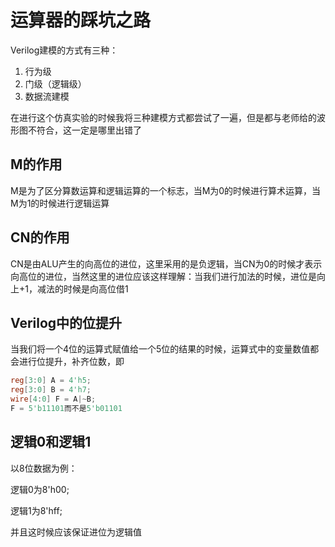 # 运算器的踩坑之路

Verilog建模的方式有三种：

1. 行为级
2. 门级（逻辑级）
3. 数据流建模

在进行这个仿真实验的时候我将三种建模方式都尝试了一遍，但是都与老师给的波形图不符合，这一定是哪里出错了

## M的作用

M是为了区分算数运算和逻辑运算的一个标志，当M为0的时候进行算术运算，当M为1的时候进行逻辑运算

## CN的作用

CN是由ALU产生的向高位的进位，这里采用的是负逻辑，当CN为0的时候才表示向高位的进位，当然这里的进位应该这样理解：当我们进行加法的时候，进位是向上+1，减法的时候是向高位借1

## Verilog中的位提升

当我们将一个4位的运算式赋值给一个5位的结果的时候，运算式中的变量数值都会进行位提升，补齐位数，即

```verilog
reg[3:0] A = 4'h5;
reg[3:0] B = 4'h7;
wire[4:0] F = A|~B;
F = 5'b11101而不是5'b01101
```

## 逻辑0和逻辑1

以8位数据为例：

逻辑0为8'h00;

逻辑1为8'hff;

并且这时候应该保证进位为逻辑值